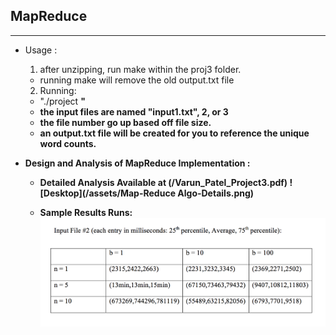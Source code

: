 ## MapReduce
-------
* Usage : 
  1. after unzipping, run make within the proj3 folder.
    - running make will remove the old output.txt file
  2. Running: 
    - "./project <inputfile> <n> <b>"
    - the input files are named "input1.txt", 2, or 3
    - the file number go up based off file size.
    - an output.txt file will be created for you to reference the unique word counts.

* Design and Analysis of MapReduce Implementation :

  - Detailed Analysis Available at (/Varun_Patel_Project3.pdf)
    ![Desktop](/assets/Map-Reduce Algo-Details.png)
  
  - Sample Results Runs:
    ![Desktop](/assets/Sample-Results-Runs.png)
